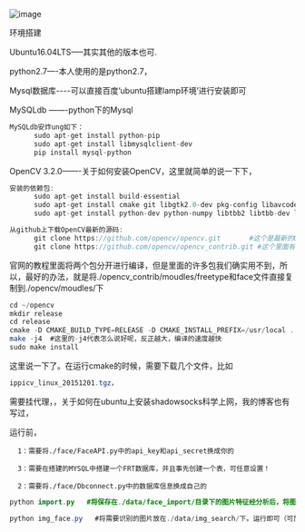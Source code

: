 ![image](https://github.com/0x024/FRT/blob/master/data/temp/Selection_002.png)


环境搭建

Ubuntu16.04LTS—–其实其他的版本也可.

python2.7—-本人使用的是python2.7，

Mysql数据库----可以直接百度‘ubuntu搭建lamp环境’进行安装即可

MySQLdb ——-python下的Mysql

```java
MySQLdb安炸ung如下：
      sudo apt-get install python-pip     
      sudo apt-get install libmysqlclient-dev
      pip install mysql-python
```
OpenCV 3.2.0——-关于如何安装OpenCV，这里就简单的说一下下，


```java 
安装的依赖包:
      sudo apt-get install build-essential
      sudo apt-get install cmake git libgtk2.0-dev pkg-config libavcodec-dev libavformat-dev libswscale-dev
      sudo apt-get install python-dev python-numpy libtbb2 libtbb-dev libjpeg-dev libpng-dev libtiff-dev                                   libjasper-dev libdc1394-22-dev
```

```java 
从github上下载OpenCV最新的源码:
      git clone https://github.com/opencv/opencv.git       #这个是最新的OpenCV 公布在github上的代码
      git clone https://github.com/opencv/opencv_contrib.git #这个里面有一些模块，比如freetype，face，等需要用到
```
官网的教程里面将两个包分开进行编译，但是里面的许多包我们确实用不到，所以，最好的办法，就是将./opencv_contrib/moudles/freetype和face文件直接复制到./opencv/moudles/下

```java  
cd ~/opencv
mkdir release
cd release
cmake -D CMAKE_BUILD_TYPE=RELEASE -D CMAKE_INSTALL_PREFIX=/usr/local ..
make -j4  #这里的-j4代表怎么说好呢，反正越大，编译的速度越快
sudo make install
```
这里说一下了。在运行cmake的时候，需要下载几个文件，比如
```java  
ippicv_linux_20151201.tgz，
```
需要挂代理，，关于如何在ubuntu上安装shadowsocks科学上网，我的博客也有写过，

运行前，

      1：需要将./face/FaceAPI.py中的api_key和api_secret换成你的

      3：需要在搭建的MYSQL中搭建一个FRT数据库，并且事先创建一个表，可任意设置！
      
      2：需要将./face/Dbconnect.py中的数据库信息换成自己的

```java
python import.py   #将保存在./data/face_import/目录下的图片特征经分析后，将图片信息导入数据库
```
```java
python img_face.py   #将需要识别的图片放在./data/img_search/下。运行即可（可放置多张）
```
```javapython can_face.py   #进行实时人脸识别，可多张脸一起时别
```
